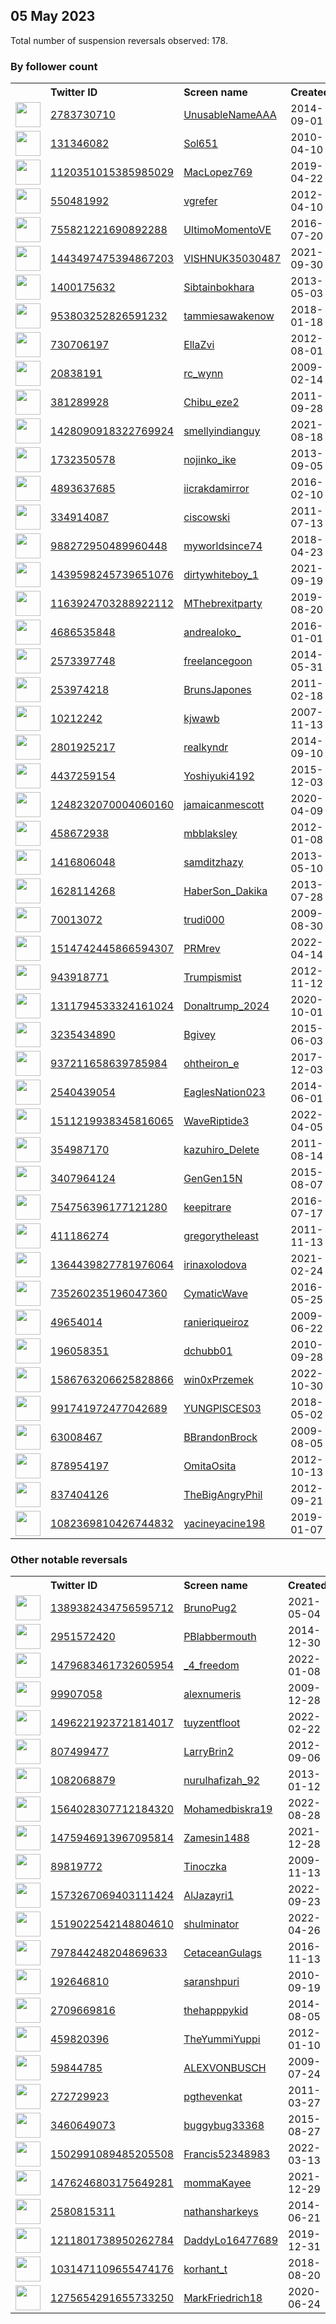 
## 05 May 2023
Total number of suspension reversals observed: 178.

### By follower count
<table><tr><th></th><th align="left">Twitter ID</th><th align="left">Screen name</th>
<th align="left">Created</th><th align="left">Status</th><th align="left">Suspended</th><th align="left">Followers</th>
<tr><td><a href="https://pbs.twimg.com/profile_images/1522761536296538112/-hgymlEA_normal.jpg"><img src="https://pbs.twimg.com/profile_images/1522761536296538112/-hgymlEA_normal.jpg" width="40px" height="40px" align="center"/></a></td><td><a href="https://twitter.com/intent/user?user_id=2783730710">2783730710</a></td><td><a href="https://twitter.com/UnusableNameAAA">UnusableNameAAA</a></td><td>2014-09-01</td><td align="center"></td><td>2023-04-08</td><td>77172</td></tr>
<tr><td><a href="https://pbs.twimg.com/profile_images/1654975224389967873/1qL7Tz9Y_normal.jpg"><img src="https://pbs.twimg.com/profile_images/1654975224389967873/1qL7Tz9Y_normal.jpg" width="40px" height="40px" align="center"/></a></td><td><a href="https://twitter.com/intent/user?user_id=131346082">131346082</a></td><td><a href="https://twitter.com/Sol651">Sol651</a></td><td>2010-04-10</td><td align="center"></td><td>2022-11-17</td><td>73911</td></tr>
<tr><td><a href="https://pbs.twimg.com/profile_images/1653367450405343234/RhZYw8VG_normal.jpg"><img src="https://pbs.twimg.com/profile_images/1653367450405343234/RhZYw8VG_normal.jpg" width="40px" height="40px" align="center"/></a></td><td><a href="https://twitter.com/intent/user?user_id=1120351015385985029">1120351015385985029</a></td><td><a href="https://twitter.com/MacLopez769">MacLopez769</a></td><td>2019-04-22</td><td align="center"></td><td>2022-12-05</td><td>70722</td></tr>
<tr><td><a href="https://pbs.twimg.com/profile_images/759376480342126592/ph7XhA9i_normal.jpg"><img src="https://pbs.twimg.com/profile_images/759376480342126592/ph7XhA9i_normal.jpg" width="40px" height="40px" align="center"/></a></td><td><a href="https://twitter.com/intent/user?user_id=550481992">550481992</a></td><td><a href="https://twitter.com/vgrefer">vgrefer</a></td><td>2012-04-10</td><td align="center"></td><td>2023-02-21</td><td>36446</td></tr>
<tr><td><a href="https://pbs.twimg.com/profile_images/851195141788499968/eupvu0ef_normal.jpg"><img src="https://pbs.twimg.com/profile_images/851195141788499968/eupvu0ef_normal.jpg" width="40px" height="40px" align="center"/></a></td><td><a href="https://twitter.com/intent/user?user_id=755821221690892288">755821221690892288</a></td><td><a href="https://twitter.com/UltimoMomentoVE">UltimoMomentoVE</a></td><td>2016-07-20</td><td align="center"></td><td></td><td>15682</td></tr>
<tr><td><a href="https://pbs.twimg.com/profile_images/1655143030893215744/gVUzQgyQ_normal.jpg"><img src="https://pbs.twimg.com/profile_images/1655143030893215744/gVUzQgyQ_normal.jpg" width="40px" height="40px" align="center"/></a></td><td><a href="https://twitter.com/intent/user?user_id=1443497475394867203">1443497475394867203</a></td><td><a href="https://twitter.com/VISHNUK35030487">VISHNUK35030487</a></td><td>2021-09-30</td><td align="center"></td><td>2023-05-04</td><td>9493</td></tr>
<tr><td><a href="https://pbs.twimg.com/profile_images/1300068842513879042/bYQHn1fw_normal.jpg"><img src="https://pbs.twimg.com/profile_images/1300068842513879042/bYQHn1fw_normal.jpg" width="40px" height="40px" align="center"/></a></td><td><a href="https://twitter.com/intent/user?user_id=1400175632">1400175632</a></td><td><a href="https://twitter.com/Sibtainbokhara">Sibtainbokhara</a></td><td>2013-05-03</td><td align="center"></td><td>2023-05-01</td><td>9262</td></tr>
<tr><td><a href="https://pbs.twimg.com/profile_images/1342966974473793536/qI_bZNFH_normal.jpg"><img src="https://pbs.twimg.com/profile_images/1342966974473793536/qI_bZNFH_normal.jpg" width="40px" height="40px" align="center"/></a></td><td><a href="https://twitter.com/intent/user?user_id=953803252826591232">953803252826591232</a></td><td><a href="https://twitter.com/tammiesawakenow">tammiesawakenow</a></td><td>2018-01-18</td><td align="center"></td><td></td><td>9087</td></tr>
<tr><td><a href="https://pbs.twimg.com/profile_images/1418498076013121536/7PAEMXvc_normal.jpg"><img src="https://pbs.twimg.com/profile_images/1418498076013121536/7PAEMXvc_normal.jpg" width="40px" height="40px" align="center"/></a></td><td><a href="https://twitter.com/intent/user?user_id=730706197">730706197</a></td><td><a href="https://twitter.com/EllaZvi">EllaZvi</a></td><td>2012-08-01</td><td align="center"></td><td>2022-09-28</td><td>9044</td></tr>
<tr><td><a href="https://pbs.twimg.com/profile_images/1228074275384385536/AwuVlyA3_normal.jpg"><img src="https://pbs.twimg.com/profile_images/1228074275384385536/AwuVlyA3_normal.jpg" width="40px" height="40px" align="center"/></a></td><td><a href="https://twitter.com/intent/user?user_id=20838191">20838191</a></td><td><a href="https://twitter.com/rc_wynn">rc_wynn</a></td><td>2009-02-14</td><td align="center"></td><td></td><td>7817</td></tr>
<tr><td><a href="https://pbs.twimg.com/profile_images/1550182702913134594/5a-aI4fw_normal.jpg"><img src="https://pbs.twimg.com/profile_images/1550182702913134594/5a-aI4fw_normal.jpg" width="40px" height="40px" align="center"/></a></td><td><a href="https://twitter.com/intent/user?user_id=381289928">381289928</a></td><td><a href="https://twitter.com/Chibu_eze2">Chibu_eze2</a></td><td>2011-09-28</td><td align="center"></td><td>2022-10-11</td><td>6546</td></tr>
<tr><td><a href="https://pbs.twimg.com/profile_images/1654529705997893642/uKy9zpOZ_normal.jpg"><img src="https://pbs.twimg.com/profile_images/1654529705997893642/uKy9zpOZ_normal.jpg" width="40px" height="40px" align="center"/></a></td><td><a href="https://twitter.com/intent/user?user_id=1428090918322769924">1428090918322769924</a></td><td><a href="https://twitter.com/smellyindianguy">smellyindianguy</a></td><td>2021-08-18</td><td align="center"></td><td></td><td>6438</td></tr>
<tr><td><a href="https://pbs.twimg.com/profile_images/1388759278320689154/gxMHMtFD_normal.jpg"><img src="https://pbs.twimg.com/profile_images/1388759278320689154/gxMHMtFD_normal.jpg" width="40px" height="40px" align="center"/></a></td><td><a href="https://twitter.com/intent/user?user_id=1732350578">1732350578</a></td><td><a href="https://twitter.com/nojinko_ike">nojinko_ike</a></td><td>2013-09-05</td><td align="center"></td><td>2022-11-17</td><td>5480</td></tr>
<tr><td><a href="https://pbs.twimg.com/profile_images/1322950013794877447/V0ecuO1a_normal.jpg"><img src="https://pbs.twimg.com/profile_images/1322950013794877447/V0ecuO1a_normal.jpg" width="40px" height="40px" align="center"/></a></td><td><a href="https://twitter.com/intent/user?user_id=4893637685">4893637685</a></td><td><a href="https://twitter.com/iicrakdamirror">iicrakdamirror</a></td><td>2016-02-10</td><td align="center"></td><td></td><td>4541</td></tr>
<tr><td><a href="https://pbs.twimg.com/profile_images/1350089099353448448/-_E_Kbk0_normal.jpg"><img src="https://pbs.twimg.com/profile_images/1350089099353448448/-_E_Kbk0_normal.jpg" width="40px" height="40px" align="center"/></a></td><td><a href="https://twitter.com/intent/user?user_id=334914087">334914087</a></td><td><a href="https://twitter.com/ciscowski">ciscowski</a></td><td>2011-07-13</td><td align="center"></td><td>2022-03-22</td><td>3976</td></tr>
<tr><td><a href="https://pbs.twimg.com/profile_images/1125972763557203968/tHq8_wtq_normal.jpg"><img src="https://pbs.twimg.com/profile_images/1125972763557203968/tHq8_wtq_normal.jpg" width="40px" height="40px" align="center"/></a></td><td><a href="https://twitter.com/intent/user?user_id=988272950489960448">988272950489960448</a></td><td><a href="https://twitter.com/myworldsince74">myworldsince74</a></td><td>2018-04-23</td><td align="center"></td><td></td><td>3965</td></tr>
<tr><td><a href="https://pbs.twimg.com/profile_images/1657425840194433025/h5_9eedJ_normal.jpg"><img src="https://pbs.twimg.com/profile_images/1657425840194433025/h5_9eedJ_normal.jpg" width="40px" height="40px" align="center"/></a></td><td><a href="https://twitter.com/intent/user?user_id=1439598245739651076">1439598245739651076</a></td><td><a href="https://twitter.com/dirtywhiteboy_1">dirtywhiteboy_1</a></td><td>2021-09-19</td><td align="center"></td><td>2022-10-01</td><td>3874</td></tr>
<tr><td><a href="https://pbs.twimg.com/profile_images/1384510350616313859/do-stJBz_normal.jpg"><img src="https://pbs.twimg.com/profile_images/1384510350616313859/do-stJBz_normal.jpg" width="40px" height="40px" align="center"/></a></td><td><a href="https://twitter.com/intent/user?user_id=1163924703288922112">1163924703288922112</a></td><td><a href="https://twitter.com/MThebrexitparty">MThebrexitparty</a></td><td>2019-08-20</td><td align="center"></td><td>2022-08-11</td><td>3752</td></tr>
<tr><td><a href="https://pbs.twimg.com/profile_images/1654319090549538817/zoGE7Wvo_normal.jpg"><img src="https://pbs.twimg.com/profile_images/1654319090549538817/zoGE7Wvo_normal.jpg" width="40px" height="40px" align="center"/></a></td><td><a href="https://twitter.com/intent/user?user_id=4686535848">4686535848</a></td><td><a href="https://twitter.com/andrealoko_">andrealoko_</a></td><td>2016-01-01</td><td align="center"></td><td></td><td>3679</td></tr>
<tr><td><a href="https://pbs.twimg.com/profile_images/1653158645528403968/jr-ZSC-t_normal.jpg"><img src="https://pbs.twimg.com/profile_images/1653158645528403968/jr-ZSC-t_normal.jpg" width="40px" height="40px" align="center"/></a></td><td><a href="https://twitter.com/intent/user?user_id=2573397748">2573397748</a></td><td><a href="https://twitter.com/freelancegoon">freelancegoon</a></td><td>2014-05-31</td><td align="center"></td><td>2022-07-03</td><td>3602</td></tr>
<tr><td><a href="https://pbs.twimg.com/profile_images/861067063263084544/X6OhsLPB_normal.jpg"><img src="https://pbs.twimg.com/profile_images/861067063263084544/X6OhsLPB_normal.jpg" width="40px" height="40px" align="center"/></a></td><td><a href="https://twitter.com/intent/user?user_id=253974218">253974218</a></td><td><a href="https://twitter.com/BrunsJapones">BrunsJapones</a></td><td>2011-02-18</td><td align="center">🔒</td><td></td><td>3445</td></tr>
<tr><td><a href="https://pbs.twimg.com/profile_images/1244438700689326081/dOdk-3Fw_normal.jpg"><img src="https://pbs.twimg.com/profile_images/1244438700689326081/dOdk-3Fw_normal.jpg" width="40px" height="40px" align="center"/></a></td><td><a href="https://twitter.com/intent/user?user_id=10212242">10212242</a></td><td><a href="https://twitter.com/kjwawb">kjwawb</a></td><td>2007-11-13</td><td align="center"></td><td></td><td>3436</td></tr>
<tr><td><a href="https://pbs.twimg.com/profile_images/1654305287627767811/10rvlHdd_normal.jpg"><img src="https://pbs.twimg.com/profile_images/1654305287627767811/10rvlHdd_normal.jpg" width="40px" height="40px" align="center"/></a></td><td><a href="https://twitter.com/intent/user?user_id=2801925217">2801925217</a></td><td><a href="https://twitter.com/realkyndr">realkyndr</a></td><td>2014-09-10</td><td align="center"></td><td>2022-05-06</td><td>3432</td></tr>
<tr><td><a href="https://pbs.twimg.com/profile_images/842745818306166784/JqTvS5g5_normal.jpg"><img src="https://pbs.twimg.com/profile_images/842745818306166784/JqTvS5g5_normal.jpg" width="40px" height="40px" align="center"/></a></td><td><a href="https://twitter.com/intent/user?user_id=4437259154">4437259154</a></td><td><a href="https://twitter.com/Yoshiyuki4192">Yoshiyuki4192</a></td><td>2015-12-03</td><td align="center"></td><td>2022-11-09</td><td>3057</td></tr>
<tr><td><a href="https://pbs.twimg.com/profile_images/1336705271381549059/wI0IYEsx_normal.jpg"><img src="https://pbs.twimg.com/profile_images/1336705271381549059/wI0IYEsx_normal.jpg" width="40px" height="40px" align="center"/></a></td><td><a href="https://twitter.com/intent/user?user_id=1248232070004060160">1248232070004060160</a></td><td><a href="https://twitter.com/jamaicanmescott">jamaicanmescott</a></td><td>2020-04-09</td><td align="center"></td><td>2022-12-10</td><td>2753</td></tr>
<tr><td><a href="https://pbs.twimg.com/profile_images/1187508783645364226/Sn5Ear1a_normal.jpg"><img src="https://pbs.twimg.com/profile_images/1187508783645364226/Sn5Ear1a_normal.jpg" width="40px" height="40px" align="center"/></a></td><td><a href="https://twitter.com/intent/user?user_id=458672938">458672938</a></td><td><a href="https://twitter.com/mbblaksley">mbblaksley</a></td><td>2012-01-08</td><td align="center"></td><td>2023-03-26</td><td>2479</td></tr>
<tr><td><a href="https://pbs.twimg.com/profile_images/1643444438218203137/NR5Pdijh_normal.jpg"><img src="https://pbs.twimg.com/profile_images/1643444438218203137/NR5Pdijh_normal.jpg" width="40px" height="40px" align="center"/></a></td><td><a href="https://twitter.com/intent/user?user_id=1416806048">1416806048</a></td><td><a href="https://twitter.com/samditzhazy">samditzhazy</a></td><td>2013-05-10</td><td align="center"></td><td>2023-04-24</td><td>2399</td></tr>
<tr><td><a href="https://pbs.twimg.com/profile_images/886909595536551937/wRg1ey8v_normal.jpg"><img src="https://pbs.twimg.com/profile_images/886909595536551937/wRg1ey8v_normal.jpg" width="40px" height="40px" align="center"/></a></td><td><a href="https://twitter.com/intent/user?user_id=1628114268">1628114268</a></td><td><a href="https://twitter.com/HaberSon_Dakika">HaberSon_Dakika</a></td><td>2013-07-28</td><td align="center"></td><td>2023-04-08</td><td>2173</td></tr>
<tr><td><a href="https://pbs.twimg.com/profile_images/1317077781482754048/E_pwNPew_normal.jpg"><img src="https://pbs.twimg.com/profile_images/1317077781482754048/E_pwNPew_normal.jpg" width="40px" height="40px" align="center"/></a></td><td><a href="https://twitter.com/intent/user?user_id=70013072">70013072</a></td><td><a href="https://twitter.com/trudi000">trudi000</a></td><td>2009-08-30</td><td align="center"></td><td></td><td>2122</td></tr>
<tr><td><a href="https://pbs.twimg.com/profile_images/1514760836522291224/qjZYmYEx_normal.jpg"><img src="https://pbs.twimg.com/profile_images/1514760836522291224/qjZYmYEx_normal.jpg" width="40px" height="40px" align="center"/></a></td><td><a href="https://twitter.com/intent/user?user_id=1514742445866594307">1514742445866594307</a></td><td><a href="https://twitter.com/PRMrev">PRMrev</a></td><td>2022-04-14</td><td align="center"></td><td>2022-10-29</td><td>2037</td></tr>
<tr><td><a href="https://pbs.twimg.com/profile_images/1037535868406251520/qEPjJIm3_normal.jpg"><img src="https://pbs.twimg.com/profile_images/1037535868406251520/qEPjJIm3_normal.jpg" width="40px" height="40px" align="center"/></a></td><td><a href="https://twitter.com/intent/user?user_id=943918771">943918771</a></td><td><a href="https://twitter.com/Trumpismist">Trumpismist</a></td><td>2012-11-12</td><td align="center"></td><td></td><td>1849</td></tr>
<tr><td><a href="https://pbs.twimg.com/profile_images/1552288656362274818/TlHsQWWD_normal.jpg"><img src="https://pbs.twimg.com/profile_images/1552288656362274818/TlHsQWWD_normal.jpg" width="40px" height="40px" align="center"/></a></td><td><a href="https://twitter.com/intent/user?user_id=1311794533324161024">1311794533324161024</a></td><td><a href="https://twitter.com/Donaltrump_2024">Donaltrump_2024</a></td><td>2020-10-01</td><td align="center"></td><td>2022-07-29</td><td>1721</td></tr>
<tr><td><a href="https://pbs.twimg.com/profile_images/1160062621577445377/3knh0eo6_normal.jpg"><img src="https://pbs.twimg.com/profile_images/1160062621577445377/3knh0eo6_normal.jpg" width="40px" height="40px" align="center"/></a></td><td><a href="https://twitter.com/intent/user?user_id=3235434890">3235434890</a></td><td><a href="https://twitter.com/Bgivey">Bgivey</a></td><td>2015-06-03</td><td align="center"></td><td></td><td>1693</td></tr>
<tr><td><a href="https://pbs.twimg.com/profile_images/1654186031925673988/HpJoUE5O_normal.jpg"><img src="https://pbs.twimg.com/profile_images/1654186031925673988/HpJoUE5O_normal.jpg" width="40px" height="40px" align="center"/></a></td><td><a href="https://twitter.com/intent/user?user_id=937211658639785984">937211658639785984</a></td><td><a href="https://twitter.com/ohtheiron_e">ohtheiron_e</a></td><td>2017-12-03</td><td align="center"></td><td>2022-11-16</td><td>1471</td></tr>
<tr><td><a href="https://pbs.twimg.com/profile_images/1655262177572319235/lwdvaTb1_normal.jpg"><img src="https://pbs.twimg.com/profile_images/1655262177572319235/lwdvaTb1_normal.jpg" width="40px" height="40px" align="center"/></a></td><td><a href="https://twitter.com/intent/user?user_id=2540439054">2540439054</a></td><td><a href="https://twitter.com/EaglesNation023">EaglesNation023</a></td><td>2014-06-01</td><td align="center"></td><td></td><td>1451</td></tr>
<tr><td><a href="https://pbs.twimg.com/profile_images/1654862460761849857/UbjGLwaW_normal.jpg"><img src="https://pbs.twimg.com/profile_images/1654862460761849857/UbjGLwaW_normal.jpg" width="40px" height="40px" align="center"/></a></td><td><a href="https://twitter.com/intent/user?user_id=1511219938345816065">1511219938345816065</a></td><td><a href="https://twitter.com/WaveRiptide3">WaveRiptide3</a></td><td>2022-04-05</td><td align="center"></td><td>2022-07-14</td><td>1440</td></tr>
<tr><td><a href="https://pbs.twimg.com/profile_images/3207558624/91730ecdba03c1e1419f240e4660d409_normal.jpeg"><img src="https://pbs.twimg.com/profile_images/3207558624/91730ecdba03c1e1419f240e4660d409_normal.jpeg" width="40px" height="40px" align="center"/></a></td><td><a href="https://twitter.com/intent/user?user_id=354987170">354987170</a></td><td><a href="https://twitter.com/kazuhiro_Delete">kazuhiro_Delete</a></td><td>2011-08-14</td><td align="center"></td><td>2022-11-09</td><td>1319</td></tr>
<tr><td><a href="https://pbs.twimg.com/profile_images/1654546570442944518/Lt3P-OUt_normal.jpg"><img src="https://pbs.twimg.com/profile_images/1654546570442944518/Lt3P-OUt_normal.jpg" width="40px" height="40px" align="center"/></a></td><td><a href="https://twitter.com/intent/user?user_id=3407964124">3407964124</a></td><td><a href="https://twitter.com/GenGen15N">GenGen15N</a></td><td>2015-08-07</td><td align="center"></td><td>2022-07-31</td><td>1260</td></tr>
<tr><td><a href="https://pbs.twimg.com/profile_images/1651068710021394433/D1uzPDqK_normal.jpg"><img src="https://pbs.twimg.com/profile_images/1651068710021394433/D1uzPDqK_normal.jpg" width="40px" height="40px" align="center"/></a></td><td><a href="https://twitter.com/intent/user?user_id=754756396177121280">754756396177121280</a></td><td><a href="https://twitter.com/keepitrare">keepitrare</a></td><td>2016-07-17</td><td align="center"></td><td></td><td>1136</td></tr>
<tr><td><a href="https://pbs.twimg.com/profile_images/3132492281/15ed6a50f592cc83a7544f61b861a431_normal.jpeg"><img src="https://pbs.twimg.com/profile_images/3132492281/15ed6a50f592cc83a7544f61b861a431_normal.jpeg" width="40px" height="40px" align="center"/></a></td><td><a href="https://twitter.com/intent/user?user_id=411186274">411186274</a></td><td><a href="https://twitter.com/gregorytheleast">gregorytheleast</a></td><td>2011-11-13</td><td align="center"></td><td>2022-04-11</td><td>1112</td></tr>
<tr><td><a href="https://pbs.twimg.com/profile_images/1656242909530980353/QhxXKniM_normal.jpg"><img src="https://pbs.twimg.com/profile_images/1656242909530980353/QhxXKniM_normal.jpg" width="40px" height="40px" align="center"/></a></td><td><a href="https://twitter.com/intent/user?user_id=1364439827781976064">1364439827781976064</a></td><td><a href="https://twitter.com/irinaxolodova">irinaxolodova</a></td><td>2021-02-24</td><td align="center"></td><td>2022-05-07</td><td>992</td></tr>
<tr><td><a href="https://pbs.twimg.com/profile_images/1654622015209484288/ah3k1gXl_normal.jpg"><img src="https://pbs.twimg.com/profile_images/1654622015209484288/ah3k1gXl_normal.jpg" width="40px" height="40px" align="center"/></a></td><td><a href="https://twitter.com/intent/user?user_id=735260235196047360">735260235196047360</a></td><td><a href="https://twitter.com/CymaticWave">CymaticWave</a></td><td>2016-05-25</td><td align="center"></td><td></td><td>938</td></tr>
<tr><td><a href="https://pbs.twimg.com/profile_images/1459304117407473669/AQUs_xeG_normal.jpg"><img src="https://pbs.twimg.com/profile_images/1459304117407473669/AQUs_xeG_normal.jpg" width="40px" height="40px" align="center"/></a></td><td><a href="https://twitter.com/intent/user?user_id=49654014">49654014</a></td><td><a href="https://twitter.com/ranieriqueiroz">ranieriqueiroz</a></td><td>2009-06-22</td><td align="center"></td><td>2022-08-23</td><td>866</td></tr>
<tr><td><a href="https://pbs.twimg.com/profile_images/722410748442386441/0MXILJKi_normal.jpg"><img src="https://pbs.twimg.com/profile_images/722410748442386441/0MXILJKi_normal.jpg" width="40px" height="40px" align="center"/></a></td><td><a href="https://twitter.com/intent/user?user_id=196058351">196058351</a></td><td><a href="https://twitter.com/dchubb01">dchubb01</a></td><td>2010-09-28</td><td align="center"></td><td></td><td>825</td></tr>
<tr><td><a href="https://pbs.twimg.com/profile_images/1656671789857271813/aaXkbvVJ_normal.jpg"><img src="https://pbs.twimg.com/profile_images/1656671789857271813/aaXkbvVJ_normal.jpg" width="40px" height="40px" align="center"/></a></td><td><a href="https://twitter.com/intent/user?user_id=1586763206625828866">1586763206625828866</a></td><td><a href="https://twitter.com/win0xPrzemek">win0xPrzemek</a></td><td>2022-10-30</td><td align="center"></td><td>2023-03-07</td><td>808</td></tr>
<tr><td><a href="https://pbs.twimg.com/profile_images/1172964907240869897/yZ_KnRi6_normal.jpg"><img src="https://pbs.twimg.com/profile_images/1172964907240869897/yZ_KnRi6_normal.jpg" width="40px" height="40px" align="center"/></a></td><td><a href="https://twitter.com/intent/user?user_id=991741972477042689">991741972477042689</a></td><td><a href="https://twitter.com/YUNGPISCES03">YUNGPISCES03</a></td><td>2018-05-02</td><td align="center">🔒</td><td></td><td>799</td></tr>
<tr><td><a href="https://pbs.twimg.com/profile_images/1276211874040872962/fq3fK01K_normal.jpg"><img src="https://pbs.twimg.com/profile_images/1276211874040872962/fq3fK01K_normal.jpg" width="40px" height="40px" align="center"/></a></td><td><a href="https://twitter.com/intent/user?user_id=63008467">63008467</a></td><td><a href="https://twitter.com/BBrandonBrock">BBrandonBrock</a></td><td>2009-08-05</td><td align="center"></td><td></td><td>744</td></tr>
<tr><td><a href="https://pbs.twimg.com/profile_images/1655219390097379331/hTmqFPGp_normal.jpg"><img src="https://pbs.twimg.com/profile_images/1655219390097379331/hTmqFPGp_normal.jpg" width="40px" height="40px" align="center"/></a></td><td><a href="https://twitter.com/intent/user?user_id=878954197">878954197</a></td><td><a href="https://twitter.com/OmitaOsita">OmitaOsita</a></td><td>2012-10-13</td><td align="center"></td><td>2023-03-28</td><td>673</td></tr>
<tr><td><a href="https://pbs.twimg.com/profile_images/1290345597099102208/Btfoo2yM_normal.jpg"><img src="https://pbs.twimg.com/profile_images/1290345597099102208/Btfoo2yM_normal.jpg" width="40px" height="40px" align="center"/></a></td><td><a href="https://twitter.com/intent/user?user_id=837404126">837404126</a></td><td><a href="https://twitter.com/TheBigAngryPhil">TheBigAngryPhil</a></td><td>2012-09-21</td><td align="center"></td><td></td><td>635</td></tr>
<tr><td><a href="https://pbs.twimg.com/profile_images/1568527223803576321/CCgcDgkz_normal.jpg"><img src="https://pbs.twimg.com/profile_images/1568527223803576321/CCgcDgkz_normal.jpg" width="40px" height="40px" align="center"/></a></td><td><a href="https://twitter.com/intent/user?user_id=1082369810426744832">1082369810426744832</a></td><td><a href="https://twitter.com/yacineyacine198">yacineyacine198</a></td><td>2019-01-07</td><td align="center"></td><td>2022-09-27</td><td>605</td></tr>
</table>

### Other notable reversals
<table><tr><th></th><th align="left">Twitter ID</th><th align="left">Screen name</th>
<th align="left">Created</th><th align="left">Status</th><th align="left">Suspended</th><th align="left">Followers</th>
<tr><td><a href="https://pbs.twimg.com/profile_images/1390785584973574144/Q0T5i0O__normal.jpg"><img src="https://pbs.twimg.com/profile_images/1390785584973574144/Q0T5i0O__normal.jpg" width="40px" height="40px" align="center"/></a></td><td><a href="https://twitter.com/intent/user?user_id=1389382434756595712">1389382434756595712</a></td><td><a href="https://twitter.com/BrunoPug2">BrunoPug2</a></td><td>2021-05-04</td><td align="center"></td><td>2022-12-02</td><td>190</td></tr>
<tr><td><a href="https://pbs.twimg.com/profile_images/1453704447117438978/rT4fye54_normal.jpg"><img src="https://pbs.twimg.com/profile_images/1453704447117438978/rT4fye54_normal.jpg" width="40px" height="40px" align="center"/></a></td><td><a href="https://twitter.com/intent/user?user_id=2951572420">2951572420</a></td><td><a href="https://twitter.com/PBlabbermouth">PBlabbermouth</a></td><td>2014-12-30</td><td align="center"></td><td>2023-04-23</td><td>499</td></tr>
<tr><td><a href="https://pbs.twimg.com/profile_images/1485989140944592897/qoFRb9FQ_normal.jpg"><img src="https://pbs.twimg.com/profile_images/1485989140944592897/qoFRb9FQ_normal.jpg" width="40px" height="40px" align="center"/></a></td><td><a href="https://twitter.com/intent/user?user_id=1479683461732605954">1479683461732605954</a></td><td><a href="https://twitter.com/_4_freedom">_4_freedom</a></td><td>2022-01-08</td><td align="center"></td><td>2022-12-07</td><td>38</td></tr>
<tr><td><a href="https://pbs.twimg.com/profile_images/1452375135697215494/fHwqDwum_normal.jpg"><img src="https://pbs.twimg.com/profile_images/1452375135697215494/fHwqDwum_normal.jpg" width="40px" height="40px" align="center"/></a></td><td><a href="https://twitter.com/intent/user?user_id=99907058">99907058</a></td><td><a href="https://twitter.com/alexnumeris">alexnumeris</a></td><td>2009-12-28</td><td align="center"></td><td>2022-12-14</td><td>193</td></tr>
<tr><td><a href="https://pbs.twimg.com/profile_images/1642952519096647681/Jqd01NVK_normal.png"><img src="https://pbs.twimg.com/profile_images/1642952519096647681/Jqd01NVK_normal.png" width="40px" height="40px" align="center"/></a></td><td><a href="https://twitter.com/intent/user?user_id=1496221923721814017">1496221923721814017</a></td><td><a href="https://twitter.com/tuyzentfloot">tuyzentfloot</a></td><td>2022-02-22</td><td align="center"></td><td>2023-04-21</td><td>27</td></tr>
<tr><td><a href="https://pbs.twimg.com/profile_images/2583580656/d431f9e3623d92cc6c630c96272679ae7dfa1a8f100da-1B95CG_normal.jpg"><img src="https://pbs.twimg.com/profile_images/2583580656/d431f9e3623d92cc6c630c96272679ae7dfa1a8f100da-1B95CG_normal.jpg" width="40px" height="40px" align="center"/></a></td><td><a href="https://twitter.com/intent/user?user_id=807499477">807499477</a></td><td><a href="https://twitter.com/LarryBrin2">LarryBrin2</a></td><td>2012-09-06</td><td align="center">🔒</td><td>2022-12-10</td><td>0</td></tr>
<tr><td><a href="https://pbs.twimg.com/profile_images/842799974488399872/NMumJHoq_normal.jpg"><img src="https://pbs.twimg.com/profile_images/842799974488399872/NMumJHoq_normal.jpg" width="40px" height="40px" align="center"/></a></td><td><a href="https://twitter.com/intent/user?user_id=1082068879">1082068879</a></td><td><a href="https://twitter.com/nurulhafizah_92">nurulhafizah_92</a></td><td>2013-01-12</td><td align="center">🔒</td><td>2022-12-12</td><td>119</td></tr>
<tr><td><a href="https://pbs.twimg.com/profile_images/1574154102019350529/awwqo8QX_normal.jpg"><img src="https://pbs.twimg.com/profile_images/1574154102019350529/awwqo8QX_normal.jpg" width="40px" height="40px" align="center"/></a></td><td><a href="https://twitter.com/intent/user?user_id=1564028307712184320">1564028307712184320</a></td><td><a href="https://twitter.com/Mohamedbiskra19">Mohamedbiskra19</a></td><td>2022-08-28</td><td align="center"></td><td>2023-01-15</td><td>393</td></tr>
<tr><td><a href="https://pbs.twimg.com/profile_images/1656039397383389192/rJLAJFjI_normal.jpg"><img src="https://pbs.twimg.com/profile_images/1656039397383389192/rJLAJFjI_normal.jpg" width="40px" height="40px" align="center"/></a></td><td><a href="https://twitter.com/intent/user?user_id=1475946913967095814">1475946913967095814</a></td><td><a href="https://twitter.com/Zamesin1488">Zamesin1488</a></td><td>2021-12-28</td><td align="center"></td><td>2022-12-07</td><td>92</td></tr>
<tr><td><a href="https://pbs.twimg.com/profile_images/1306292797/Snow_cats_email_normal.jpg"><img src="https://pbs.twimg.com/profile_images/1306292797/Snow_cats_email_normal.jpg" width="40px" height="40px" align="center"/></a></td><td><a href="https://twitter.com/intent/user?user_id=89819772">89819772</a></td><td><a href="https://twitter.com/Tinoczka">Tinoczka</a></td><td>2009-11-13</td><td align="center">🔒</td><td>2023-03-01</td><td>46</td></tr>
<tr><td><a href="https://pbs.twimg.com/profile_images/1599132410561662976/pkMQQ-dY_normal.jpg"><img src="https://pbs.twimg.com/profile_images/1599132410561662976/pkMQQ-dY_normal.jpg" width="40px" height="40px" align="center"/></a></td><td><a href="https://twitter.com/intent/user?user_id=1573267069403111424">1573267069403111424</a></td><td><a href="https://twitter.com/AlJazayri1">AlJazayri1</a></td><td>2022-09-23</td><td align="center"></td><td>2022-12-06</td><td>325</td></tr>
<tr><td><a href="https://pbs.twimg.com/profile_images/1591417193539031041/RwUhaghf_normal.jpg"><img src="https://pbs.twimg.com/profile_images/1591417193539031041/RwUhaghf_normal.jpg" width="40px" height="40px" align="center"/></a></td><td><a href="https://twitter.com/intent/user?user_id=1519022542148804610">1519022542148804610</a></td><td><a href="https://twitter.com/shulminator">shulminator</a></td><td>2022-04-26</td><td align="center">🔒</td><td>2023-01-28</td><td>0</td></tr>
<tr><td><a href="https://pbs.twimg.com/profile_images/1269178809376481280/NZj0D-uI_normal.jpg"><img src="https://pbs.twimg.com/profile_images/1269178809376481280/NZj0D-uI_normal.jpg" width="40px" height="40px" align="center"/></a></td><td><a href="https://twitter.com/intent/user?user_id=797844248204869633">797844248204869633</a></td><td><a href="https://twitter.com/CetaceanGulags">CetaceanGulags</a></td><td>2016-11-13</td><td align="center"></td><td>2022-05-25</td><td>97</td></tr>
<tr><td><a href="https://pbs.twimg.com/profile_images/1441528883438755845/pLY1Xcsy_normal.jpg"><img src="https://pbs.twimg.com/profile_images/1441528883438755845/pLY1Xcsy_normal.jpg" width="40px" height="40px" align="center"/></a></td><td><a href="https://twitter.com/intent/user?user_id=192646810">192646810</a></td><td><a href="https://twitter.com/saranshpuri">saranshpuri</a></td><td>2010-09-19</td><td align="center"></td><td>2023-03-28</td><td>31</td></tr>
<tr><td><a href="https://pbs.twimg.com/profile_images/1421944243854057472/Jjd57k3y_normal.jpg"><img src="https://pbs.twimg.com/profile_images/1421944243854057472/Jjd57k3y_normal.jpg" width="40px" height="40px" align="center"/></a></td><td><a href="https://twitter.com/intent/user?user_id=2709669816">2709669816</a></td><td><a href="https://twitter.com/thehapppykid">thehapppykid</a></td><td>2014-08-05</td><td align="center"></td><td>2023-03-15</td><td>154</td></tr>
<tr><td><a href="https://pbs.twimg.com/profile_images/1656129067094093826/PaUlIdNi_normal.jpg"><img src="https://pbs.twimg.com/profile_images/1656129067094093826/PaUlIdNi_normal.jpg" width="40px" height="40px" align="center"/></a></td><td><a href="https://twitter.com/intent/user?user_id=459820396">459820396</a></td><td><a href="https://twitter.com/TheYummiYuppi">TheYummiYuppi</a></td><td>2012-01-10</td><td align="center"></td><td>2023-03-24</td><td>20</td></tr>
<tr><td><a href="https://pbs.twimg.com/profile_images/440424287212544000/uThbymz-_normal.jpeg"><img src="https://pbs.twimg.com/profile_images/440424287212544000/uThbymz-_normal.jpeg" width="40px" height="40px" align="center"/></a></td><td><a href="https://twitter.com/intent/user?user_id=59844785">59844785</a></td><td><a href="https://twitter.com/ALEXVONBUSCH">ALEXVONBUSCH</a></td><td>2009-07-24</td><td align="center">🔒</td><td>2023-01-15</td><td>23</td></tr>
<tr><td><a href="https://pbs.twimg.com/profile_images/1656945274516918272/ZrCXH3uo_normal.jpg"><img src="https://pbs.twimg.com/profile_images/1656945274516918272/ZrCXH3uo_normal.jpg" width="40px" height="40px" align="center"/></a></td><td><a href="https://twitter.com/intent/user?user_id=272729923">272729923</a></td><td><a href="https://twitter.com/pgthevenkat">pgthevenkat</a></td><td>2011-03-27</td><td align="center"></td><td>2023-01-12</td><td>306</td></tr>
<tr><td><a href="https://pbs.twimg.com/profile_images/1496314367285108738/HMAW0nWH_normal.jpg"><img src="https://pbs.twimg.com/profile_images/1496314367285108738/HMAW0nWH_normal.jpg" width="40px" height="40px" align="center"/></a></td><td><a href="https://twitter.com/intent/user?user_id=3460649073">3460649073</a></td><td><a href="https://twitter.com/buggybug33368">buggybug33368</a></td><td>2015-08-27</td><td align="center"></td><td>2023-02-01</td><td>192</td></tr>
<tr><td><a href="https://pbs.twimg.com/profile_images/1602241295895994370/02jhm5Ki_normal.jpg"><img src="https://pbs.twimg.com/profile_images/1602241295895994370/02jhm5Ki_normal.jpg" width="40px" height="40px" align="center"/></a></td><td><a href="https://twitter.com/intent/user?user_id=1502991089485205508">1502991089485205508</a></td><td><a href="https://twitter.com/Francis52348983">Francis52348983</a></td><td>2022-03-13</td><td align="center"></td><td>2022-12-19</td><td>209</td></tr>
<tr><td><a href="https://pbs.twimg.com/profile_images/1560665983009816576/9h9Dzn1E_normal.jpg"><img src="https://pbs.twimg.com/profile_images/1560665983009816576/9h9Dzn1E_normal.jpg" width="40px" height="40px" align="center"/></a></td><td><a href="https://twitter.com/intent/user?user_id=1476246803175649281">1476246803175649281</a></td><td><a href="https://twitter.com/mommaKayee">mommaKayee</a></td><td>2021-12-29</td><td align="center"></td><td>2023-01-12</td><td>291</td></tr>
<tr><td><a href="https://pbs.twimg.com/profile_images/480404776476102656/huENYiZG_normal.jpeg"><img src="https://pbs.twimg.com/profile_images/480404776476102656/huENYiZG_normal.jpeg" width="40px" height="40px" align="center"/></a></td><td><a href="https://twitter.com/intent/user?user_id=2580815311">2580815311</a></td><td><a href="https://twitter.com/nathansharkeys">nathansharkeys</a></td><td>2014-06-21</td><td align="center"></td><td>2023-04-04</td><td>103</td></tr>
<tr><td><a href="https://pbs.twimg.com/profile_images/1276767211948892160/6WU84y6r_normal.jpg"><img src="https://pbs.twimg.com/profile_images/1276767211948892160/6WU84y6r_normal.jpg" width="40px" height="40px" align="center"/></a></td><td><a href="https://twitter.com/intent/user?user_id=1211801738950262784">1211801738950262784</a></td><td><a href="https://twitter.com/DaddyLo16477689">DaddyLo16477689</a></td><td>2019-12-31</td><td align="center"></td><td>2022-10-26</td><td>245</td></tr>
<tr><td><a href="https://pbs.twimg.com/profile_images/1650827549163880449/z9O9I2JV_normal.jpg"><img src="https://pbs.twimg.com/profile_images/1650827549163880449/z9O9I2JV_normal.jpg" width="40px" height="40px" align="center"/></a></td><td><a href="https://twitter.com/intent/user?user_id=1031471109655474176">1031471109655474176</a></td><td><a href="https://twitter.com/korhant_t">korhant_t</a></td><td>2018-08-20</td><td align="center"></td><td>2022-12-31</td><td>156</td></tr>
<tr><td><a href="https://pbs.twimg.com/profile_images/1635336119062761472/HrtwbI5W_normal.jpg"><img src="https://pbs.twimg.com/profile_images/1635336119062761472/HrtwbI5W_normal.jpg" width="40px" height="40px" align="center"/></a></td><td><a href="https://twitter.com/intent/user?user_id=1275654291655733250">1275654291655733250</a></td><td><a href="https://twitter.com/MarkFriedrich18">MarkFriedrich18</a></td><td>2020-06-24</td><td align="center"></td><td>2023-04-11</td><td>2</td></tr>
</table>

